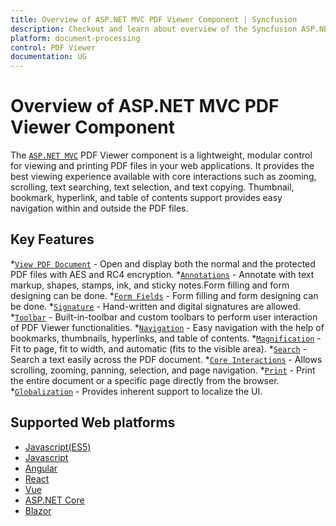 ```yaml
---
title: Overview of ASP.NET MVC PDF Viewer Component | Syncfusion
description: Checkout and learn about overview of the Syncfusion ASP.NET MVC PDF Viewer component and much more details.
platform: document-processing
control: PDF Viewer
documentation: UG
---
```


# Overview of ASP.NET MVC PDF Viewer Component

The [`ASP.NET MVC`](https://www.syncfusion.com/aspnet-mvc-ui-controls/pdf-viewer) PDF Viewer component is a lightweight, modular control for viewing and printing PDF files in your web applications. It provides the best viewing experience available with core interactions such as zooming, scrolling, text searching, text selection, and text copying. Thumbnail, bookmark, hyperlink, and table of contents support provides easy navigation within and outside the PDF files.

## Key Features 

*[`View PDF Document`](https://ej2.syncfusion.com/aspnetmvc/documentation/pdfviewer/getting-started) - Open and display both the normal and the protected PDF files with AES and RC4 encryption.
*[`Annotations`](https://ej2.syncfusion.com/aspnetmvc/documentation/pdfviewer/annotation/text-markup-annotation) - Annotate with text markup, shapes, stamps, ink, and sticky notes.Form filling and form designing can be done.
*[`Form Fields`](https://ej2.syncfusion.com/aspnetmvc/documentation/pdfviewer/form-designer/create-fillable-pdf-forms/create-programmatically) - Form filling and form designing can be done.
*[`Signature`](https://ej2.syncfusion.com/aspnetmvc/documentation/pdfviewer/hand-written-signature) - Hand-written and digital signatures are allowed.
*[`Toolbar`](https://ej2.syncfusion.com/aspnetmvc/documentation/pdfviewer/toolbar) - Built-in-toolbar and custom toolbars to perform user interaction of PDF Viewer functionalities.
*[`Navigation`](https://ej2.syncfusion.com/aspnetmvc/documentation/pdfviewer/navigation) - Easy navigation with the help of bookmarks, thumbnails, hyperlinks, and table of contents.
*[`Magnification`](https://ej2.syncfusion.com/aspnetmvc/documentation/pdfviewer/magnification) - Fit to page, fit to width, and automatic (fits to the visible area).
*[`Search`](https://ej2.syncfusion.com/aspnetmvc/documentation/pdfviewer/text-search) - Search a text easily across the PDF document.
*[`Core Interactions`](https://ej2.syncfusion.com/aspnetmvc/documentation/pdfviewer/interaction-mode) - Allows scrolling, zooming, panning, selection, and page navigation.
*[`Print`](https://ej2.syncfusion.com/aspnetmvc/documentation/pdfviewer/print) - Print the entire document or a specific page directly from the browser.
*[`Globalization`](https://ej2.syncfusion.com/aspnetmvc/documentation/pdfviewer/globalization) - Provides inherent support to localize the UI.

## Supported Web platforms

* [Javascript(ES5)](https://ej2.syncfusion.com/javascript/documentation/pdfviewer/getting-started)
* [Javascript](https://ej2.syncfusion.com/documentation/pdfviewer/getting-started)
* [Angular](https://ej2.syncfusion.com/angular/documentation/pdfviewer/getting-started)
* [React](https://ej2.syncfusion.com/react/documentation/pdfviewer/getting-started)
* [Vue](https://ej2.syncfusion.com/vue/documentation/pdfviewer/getting-started)
* [ASP.NET Core](https://ej2.syncfusion.com/aspnetcore/documentation/pdfviewer/getting-started)
* [Blazor](https://helpstaging.syncfusion.com/document-processing/pdf/pdf-viewer2/blazor/overview)